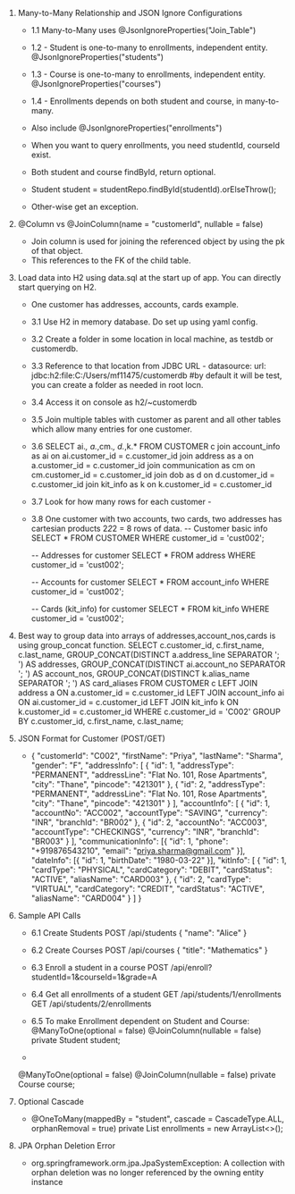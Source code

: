 
1. Many-to-Many Relationship and JSON Ignore Configurations

   - 1.1 Many-to-Many uses @JsonIgnoreProperties("Join_Table")

   - 1.2 - Student is one-to-many to enrollments, independent entity.
        @JsonIgnoreProperties("students")

    - 1.3 - Course is one-to-many to enrollments, independent entity.
     @JsonIgnoreProperties("courses")

    - 1.4 - Enrollments depends on both student and course, in many-to-many.
     - Also include @JsonIgnoreProperties("enrollments")
     - When you want to query enrollments, you need studentId, courseId exist.
     - Both student and course findById, return optional.
     - Student student = studentRepo.findById(studentId).orElseThrow();
     - Other-wise get an exception.

2. @Column vs @JoinColumn(name = "customerId", nullable = false)
   - Join column is used for joining the referenced object by using the pk of that object.
   - This references to the FK of the child table.

3. Load data into H2 using data.sql at the start up of app. You can directly start querying on H2.
   - One customer has addresses, accounts, cards example.

   - 3.1 Use H2 in memory database. Do set up using yaml config.

   - 3.2 Create a folder in some location in local machine, as testdb or customerdb.

   - 3.3 Reference to that location from JDBC URL -
     datasource:
     url: jdbc:h2:file:C:/Users/mf11475/customerdb #by default it will be test, you can create a folder as needed in root locn.

   - 3.4 Access it on console as h2/~customerdb

   - 3.5 Join multiple tables with customer as parent and all other tables which allow many entries for one customer.

   - 3.6 SELECT ai.*, a.*,cm.*, d.*,k.* FROM CUSTOMER c
       join account_info as ai on ai.customer_id = c.customer_id
       join address as a on a.customer_id = c.customer_id
       join communication as cm on cm.customer_id = c.customer_id
       join dob as d  on d.customer_id = c.customer_id
       join kit_info as k on k.customer_id = c.customer_id

   - 3.7 Look for how many rows for each customer -

   - 3.8 One customer with two accounts, two cards, two addresses has cartesian products 2*2*2 = 8 rows of data.
       -- Customer basic info
       SELECT * FROM CUSTOMER WHERE customer_id = 'cust002';

       -- Addresses for customer
       SELECT * FROM address WHERE customer_id = 'cust002';

       -- Accounts for customer
       SELECT * FROM account_info WHERE customer_id = 'cust002';

       -- Cards (kit_info) for customer
       SELECT * FROM kit_info WHERE customer_id = 'cust002';

4. Best way to group data into arrays of addresses,account_nos,cards is using group_concat function.
   SELECT
       c.customer_id,
       c.first_name,
       c.last_name,
       GROUP_CONCAT(DISTINCT a.address_line SEPARATOR '; ') AS addresses,
       GROUP_CONCAT(DISTINCT ai.account_no SEPARATOR '; ') AS account_nos,
       GROUP_CONCAT(DISTINCT k.alias_name SEPARATOR '; ') AS card_aliases
   FROM CUSTOMER c
   LEFT JOIN address a ON a.customer_id = c.customer_id
   LEFT JOIN account_info ai ON ai.customer_id = c.customer_id
   LEFT JOIN kit_info k ON k.customer_id = c.customer_id
   WHERE c.customer_id = 'C002'
   GROUP BY c.customer_id, c.first_name, c.last_name;

5. JSON Format for Customer (POST/GET)

   - {
     "customerId": "C002",
     "firstName": "Priya",
     "lastName": "Sharma",
     "gender": "F",
     "addressInfo": [
       { "id": 1, "addressType": "PERMANENT", "addressLine": "Flat No. 101, Rose Apartments", "city": "Thane", "pincode": "421301" },
       { "id": 2, "addressType": "PERMANENT", "addressLine": "Flat No. 101, Rose Apartments", "city": "Thane", "pincode": "421301" }
     ],
     "accountInfo": [
       { "id": 1, "accountNo": "ACC002", "accountType": "SAVING", "currency": "INR", "branchId": "BR002" },
       { "id": 2, "accountNo": "ACC003", "accountType": "CHECKINGS", "currency": "INR", "branchId": "BR003" }
     ],
     "communicationInfo": [{ "id": 1, "phone": "+919876543210", "email": "priya.sharma@gmail.com" }],
     "dateInfo": [{ "id": 1, "birthDate": "1980-03-22" }],
     "kitInfo": [
       { "id": 1, "cardType": "PHYSICAL", "cardCategory": "DEBIT", "cardStatus": "ACTIVE", "aliasName": "CARD003" },
       { "id": 2, "cardType": "VIRTUAL", "cardCategory": "CREDIT", "cardStatus": "ACTIVE", "aliasName": "CARD004" }
     ]
   }

6. Sample API Calls

   - 6.1 Create Students
   POST /api/students
   { "name": "Alice" }

   - 6.2 Create Courses
   POST /api/courses
   { "title": "Mathematics" }

   - 6.3 Enroll a student in a course
   POST /api/enroll?studentId=1&courseId=1&grade=A

   - 6.4 Get all enrollments of a student
   GET /api/students/1/enrollments
   GET /api/students/2/enrollments

   - 6.5 To make Enrollment dependent on Student and Course:
   @ManyToOne(optional = false)
   @JoinColumn(nullable = false)
   private Student student;

   - 
   @ManyToOne(optional = false)
   @JoinColumn(nullable = false)
   private Course course;

7. Optional Cascade
   - @OneToMany(mappedBy = "student", cascade = CascadeType.ALL, orphanRemoval = true)
     private List<Enrollment> enrollments = new ArrayList<>();

8. JPA Orphan Deletion Error
   - org.springframework.orm.jpa.JpaSystemException: A collection with orphan deletion was no longer referenced by the owning entity instance
